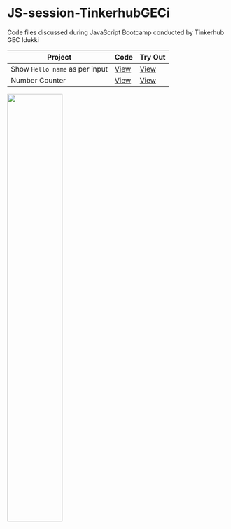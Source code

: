 # JS-session-TinkerhubGECi

Code files discussed during JavaScript Bootcamp conducted by Tinkerhub GEC Idukki

|Project|Code|Try Out|
|----|----|----|
|Show `Hello name` as per input|[View](https://github.com/nikiljos/JS-session-TinkerhubGECi/tree/main/1-hello-input)|[View](https://nikjos.in/JS-session-TinkerhubGECi/1-hello-input/)|
|Number Counter|[View](https://github.com/nikiljos/JS-session-TinkerhubGECi/tree/main/2-counter)|[View](https://nikjos.in/JS-session-TinkerhubGECi/2-counter/)|

<img src="https://user-images.githubusercontent.com/57913645/147779113-cc7d07ef-3240-4313-8ea6-b2e974b7ff83.jpeg" width="50%">

